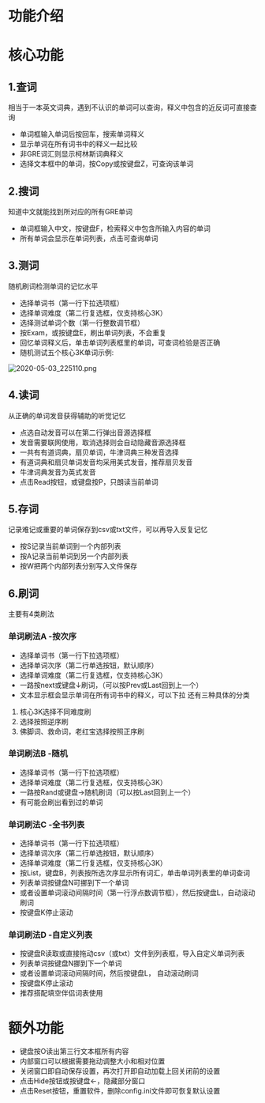 # 功能介绍

# 核心功能
## 1.查词
相当于一本英文词典，遇到不认识的单词可以查询，释义中包含的近反词可直接查询
* 单词框输入单词后按回车，搜索单词释义
* 显示单词在所有词书中的释义一起比较
* 非GRE词汇则显示柯林斯词典释义
* 选择文本框中的单词，按Copy或按键盘Z，可查询该单词

## 2.搜词
知道中文就能找到所对应的所有GRE单词
* 单词框输入中文，按键盘F，检索释义中包含所输入内容的单词
* 所有单词会显示在单词列表，点击可查询单词

## 3.测词
随机刷词检测单词的记忆水平
* 选择单词书（第一行下拉选项框）
* 选择单词难度（第二行复选框，仅支持核心3K）
* 选择测试单词个数（第一行整数调节框） 
* 按Exam，或按键盘E，刷出单词列表，不会重复
* 回忆单词释义后，单击单词列表框里的单词，可查词检验是否正确
* 随机测试五个核心3K单词示例:

![2020-05-03_225110.png](https://i.loli.net/2020/05/03/4misaovl3Tf6FQZ.png)

## 4.读词
从正确的单词发音获得辅助的听觉记忆
* 点选自动发音可以在第二行弹出音源选择框
* 发音需要联网使用，取消选择则会自动隐藏音源选择框
* 一共有有道词典，扇贝单词，牛津词典三种发音选择
* 有道词典和扇贝单词发音均采用美式发音，推荐扇贝发音
* 牛津词典发音为英式发音
* 点击Read按钮，或键盘按P，只朗读当前单词

## 5.存词
记录难记或重要的单词保存到csv或txt文件，可以再导入反复记忆
* 按S记录当前单词到一个内部列表
* 按A记录当前单词到另一个内部列表
* 按W把两个内部列表分别写入文件保存

## 6.刷词
主要有4类刷法
### 单词刷法A -按次序
* 选择单词书（第一行下拉选项框）
* 选择单词次序（第二行单选按钮，默认顺序）
* 选择单词难度（第二行复选框，仅支持核心3K）
* 一路按next或键盘↓刷词，（可以按Prev或Last回到上一个）
* 文本显示框会显示单词在所有词书中的释义，可以下拉
还有三种具体的分类
1. 核心3K选择不同难度刷
2. 选择按照逆序刷
3. 佛脚词、救命词，老红宝选择按照正序刷

### 单词刷法B -随机
* 选择单词书（第一行下拉选项框）
* 选择单词难度（第二行复选框，仅支持核心3K）
* 一路按Rand或键盘→随机刷词（可以按Last回到上一个）
* 有可能会刷出看到过的单词
 
### 单词刷法C -全书列表
* 选择单词书（第一行下拉选项框）
* 选择单词次序（第二行单选按钮，默认顺序）
* 选择单词难度（第二行复选框，仅支持核心3K）
* 按List，键盘B，列表按所选次序显示所有词汇，单击单词列表里的单词查词
* 列表单词按键盘N可挪到下一个单词
* 或者设置单词滚动间隔时间（第一行浮点数调节框），然后按键盘L，自动滚动刷词
* 按键盘K停止滚动

### 单词刷法D -自定义列表
* 按键盘R读取或直接拖动csv（或txt）文件到列表框，导入自定义单词列表
* 列表单词按键盘N挪到下一个单词
* 或者设置单词滚动间隔时间，然后按键盘L， 自动滚动刷词
* 按键盘K停止滚动
* 推荐搭配填空伴侣词表使用



# 额外功能

* 键盘按O读出第三行文本框所有内容
* 内部窗口可以根据需要拖动调整大小和相对位置
* 关闭窗口即自动保存设置，再次打开即自动加载上回关闭前的设置
* 点击Hide按钮或按键盘←，隐藏部分窗口 
* 点击Reset按钮，重置软件，删除config.ini文件即可恢复默认设置
